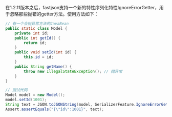 在1.2.11版本之后，fastjson支持一个新的特性序列化特性IgnoreErrorGetter，用于忽略那些抛错的getter方法。使用方法如下：

```java
// 有一个会抛异常方法的JavaBean
public static class Model {
    private int id;
    public int getId() {
        return id;
    }
    public void setId(int id) {
        this.id = id;
    }
    public String getName() {
        throw new IllegalStateException(); // 抛异常
    }
}

// 测试代码
Model model = new Model();
model.setId(1001);
String text = JSON.toJSONString(model, SerializerFeature.IgnoreErrorGetter);
Assert.assertEquals("{\"id\":1001}", text);
```